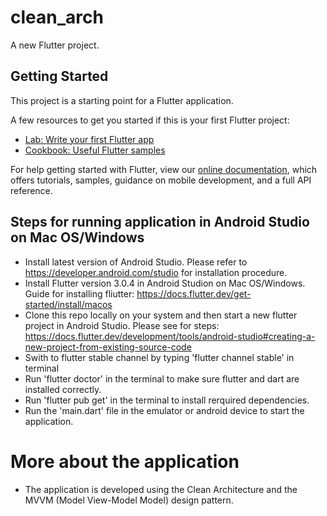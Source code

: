 # clean_arch

A new Flutter project.

## Getting Started

This project is a starting point for a Flutter application.

A few resources to get you started if this is your first Flutter project:

- [Lab: Write your first Flutter app](https://flutter.dev/docs/get-started/codelab)
- [Cookbook: Useful Flutter samples](https://flutter.dev/docs/cookbook)

For help getting started with Flutter, view our
[online documentation](https://flutter.dev/docs), which offers tutorials,
samples, guidance on mobile development, and a full API reference.



## Steps for running application in Android Studio on Mac OS/Windows

- Install latest version of Android Studio. Please refer to https://developer.android.com/studio for installation procedure.
- Install Flutter version 3.0.4 in Android Studion on Mac OS/Windows. Guide for installing fliutter: https://docs.flutter.dev/get-started/install/macos
- Clone this repo locally on your system and then start a new flutter project in Android Studio. Please see for steps: https://docs.flutter.dev/development/tools/android-studio#creating-a-new-project-from-existing-source-code
- Swith to flutter stable channel by typing 'flutter channel stable' in terminal
- Run 'flutter doctor' in the terminal to make sure flutter and dart are installed correctly.
- Run 'flutter pub get' in the terminal to install rerquired dependencies.
- Run the 'main.dart' file in the emulator or android device to start the application.

# More about the application

- The application is developed using the Clean Architecture and the MVVM (Model View-Model Model) design pattern.
